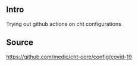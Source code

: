 ## Intro
Trying out github actions on cht configurations

## Source
https://github.com/medic/cht-core/config/covid-19 